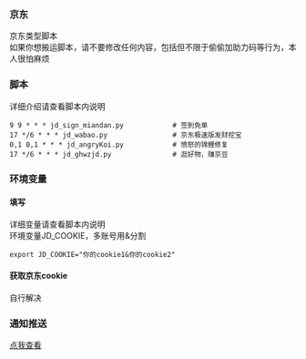 ### 京东 
京东类型脚本       
如果你想搬运脚本，请不要修改任何内容，包括但不限于偷偷加助力码等行为，本人很怕麻烦         
### 脚本
详细介绍请查看脚本内说明        
           
```
9 9 * * * jd_sign_miandan.py            # 签到免单  
17 */6 * * * jd_wabao.py                # 京东极速版发财挖宝
0,1 0,1 * * * jd_angryKoi.py            # 愤怒的锦鲤修复
17 */6 * * * jd_ghwzjd.py               # 逛好物，赚京豆
```
### 环境变量
#### 填写
详细变量请查看脚本内说明      
环境变量JD_COOKIE，多账号用&分割       
           
```
export JD_COOKIE="你的cookie1&你的cookie2"    
```
#### 获取京东cookie
自行解决    
        
### 通知推送
[点我查看](https://github.com/wuye999/myScripts/blob/main/send.md)        
         


